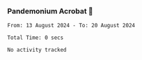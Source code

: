 ### Pandemonium Acrobat 🤸

<!--START_SECTION:waka-->

```all_time
From: 13 August 2024 - To: 20 August 2024

Total Time: 0 secs

No activity tracked
```

<!--END_SECTION:waka-->
